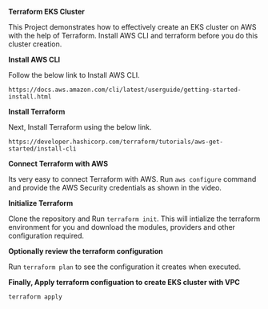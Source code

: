**Terraform EKS Cluster**

This Project demonstrates how to effectively create an EKS cluster on AWS with the help of Terraform.
Install AWS CLI and terraform before you do this cluster creation.

**Install AWS CLI**

Follow the below link to Install AWS CLI.

```https://docs.aws.amazon.com/cli/latest/userguide/getting-started-install.html```

**Install Terraform**

Next, Install Terraform using the below link.

```https://developer.hashicorp.com/terraform/tutorials/aws-get-started/install-cli```

**Connect Terraform with AWS**

Its very easy to connect Terraform with AWS. Run ```aws configure``` command and provide the AWS Security credentials as shown in the video.

**Initialize Terraform**

Clone the repository and Run ```terraform init```. This will intialize the terraform environment for you and download the modules, providers and other configuration required.

**Optionally review the terraform configuration**

Run ```terraform plan``` to see the configuration it creates when executed.

**Finally, Apply terraform configuation to create EKS cluster with VPC**

```terraform apply```

